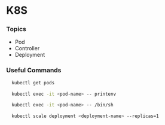 # K8S

### Topics

- Pod
- Controller
- Deployment

### Useful Commands

```bash
  kubectl get pods
  
  kubectl exec -it <pod-name> -- printenv
  
  kubectl exec -it <pod-name> -- /bin/sh
  
  kubectl scale deployment <deployment-name> --replicas=1
```
